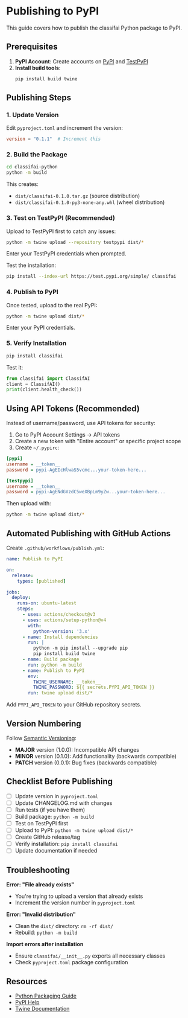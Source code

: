 # Publishing to PyPI

This guide covers how to publish the classifai Python package to PyPI.

## Prerequisites

1. **PyPI Account**: Create accounts on [PyPI](https://pypi.org) and [TestPyPI](https://test.pypi.org)
2. **Install build tools**:
   ```bash
   pip install build twine
   ```

## Publishing Steps

### 1. Update Version

Edit `pyproject.toml` and increment the version:
```toml
version = "0.1.1"  # Increment this
```

### 2. Build the Package

```bash
cd classifai-python
python -m build
```

This creates:
- `dist/classifai-0.1.0.tar.gz` (source distribution)
- `dist/classifai-0.1.0-py3-none-any.whl` (wheel distribution)

### 3. Test on TestPyPI (Recommended)

Upload to TestPyPI first to catch any issues:

```bash
python -m twine upload --repository testpypi dist/*
```

Enter your TestPyPI credentials when prompted.

Test the installation:
```bash
pip install --index-url https://test.pypi.org/simple/ classifai
```

### 4. Publish to PyPI

Once tested, upload to the real PyPI:

```bash
python -m twine upload dist/*
```

Enter your PyPI credentials.

### 5. Verify Installation

```bash
pip install classifai
```

Test it:
```python
from classifai import ClassifAI
client = ClassifAI()
print(client.health_check())
```

## Using API Tokens (Recommended)

Instead of username/password, use API tokens for security:

1. Go to PyPI Account Settings → API tokens
2. Create a new token with "Entire account" or specific project scope
3. Create `~/.pypirc`:

```ini
[pypi]
username = __token__
password = pypi-AgEIcHlwaS5vcmc...your-token-here...

[testpypi]
username = __token__
password = pypi-AgENdGVzdC5weXBpLm9yZw...your-token-here...
```

Then upload with:
```bash
python -m twine upload dist/*
```

## Automated Publishing with GitHub Actions

Create `.github/workflows/publish.yml`:

```yaml
name: Publish to PyPI

on:
  release:
    types: [published]

jobs:
  deploy:
    runs-on: ubuntu-latest
    steps:
      - uses: actions/checkout@v3
      - uses: actions/setup-python@v4
        with:
          python-version: '3.x'
      - name: Install dependencies
        run: |
          python -m pip install --upgrade pip
          pip install build twine
      - name: Build package
        run: python -m build
      - name: Publish to PyPI
        env:
          TWINE_USERNAME: __token__
          TWINE_PASSWORD: ${{ secrets.PYPI_API_TOKEN }}
        run: twine upload dist/*
```

Add `PYPI_API_TOKEN` to your GitHub repository secrets.

## Version Numbering

Follow [Semantic Versioning](https://semver.org/):

- **MAJOR** version (1.0.0): Incompatible API changes
- **MINOR** version (0.1.0): Add functionality (backwards compatible)
- **PATCH** version (0.0.1): Bug fixes (backwards compatible)

## Checklist Before Publishing

- [ ] Update version in `pyproject.toml`
- [ ] Update CHANGELOG.md with changes
- [ ] Run tests (if you have them)
- [ ] Build package: `python -m build`
- [ ] Test on TestPyPI first
- [ ] Upload to PyPI: `python -m twine upload dist/*`
- [ ] Create GitHub release/tag
- [ ] Verify installation: `pip install classifai`
- [ ] Update documentation if needed

## Troubleshooting

**Error: "File already exists"**
- You're trying to upload a version that already exists
- Increment the version number in `pyproject.toml`

**Error: "Invalid distribution"**
- Clean the `dist/` directory: `rm -rf dist/`
- Rebuild: `python -m build`

**Import errors after installation**
- Ensure `classifai/__init__.py` exports all necessary classes
- Check `pyproject.toml` package configuration

## Resources

- [Python Packaging Guide](https://packaging.python.org/)
- [PyPI Help](https://pypi.org/help/)
- [Twine Documentation](https://twine.readthedocs.io/)
